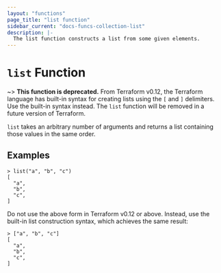 ```yaml
---
layout: "functions"
page_title: "list function"
sidebar_current: "docs-funcs-collection-list"
description: |-
  The list function constructs a list from some given elements.
---
```


# `list` Function

~> **This function is deprecated.** From Terraform v0.12, the Terraform
language has built-in syntax for creating lists using the `[` and `]`
delimiters. Use the built-in syntax instead. The `list` function will be
removed in a future version of Terraform.

`list` takes an arbitrary number of arguments and returns a list containing
those values in the same order.

## Examples

```
> list("a", "b", "c")
[
  "a",
  "b",
  "c",
]
```

Do not use the above form in Terraform v0.12 or above. Instead, use the
built-in list construction syntax, which achieves the same result:

```
> ["a", "b", "c"]
[
  "a",
  "b",
  "c",
]
```
